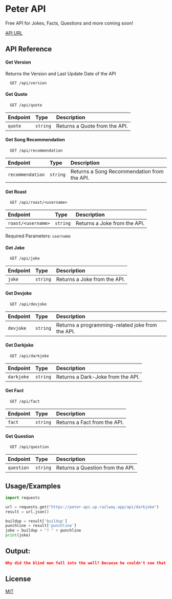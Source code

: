 # Peter API 
Free API for Jokes, Facts, Questions and more coming soon!

<a href="https://peter-api.up.railway.app/api/version">API URL</a>

## API Reference

#### Get Version
Returns the Version and Last Update Date of the API
```http
  GET /api/version
```

#### Get Quote

```http
  GET /api/quote
```

| Endpoint | Type     | Description                |
| :-------- | :------- | :------------------------- |
| `quote` | `string` | Returns a Quote from the API. |

#### Get Song Recommendation

```http
  GET /api/recommendation
```

| Endpoint | Type     | Description                |
| :-------- | :------- | :------------------------- |
| `recommendation` | `string` | Returns a Song Recommendation from the API. |

#### Get Roast

```http
  GET /api/roast/<username>
```

| Endpoint | Type     | Description                |
| :-------- | :------- | :------------------------- |
| `roast/<username>` | `string` | Returns a Joke from the API. |

Required Parameters: `username`

#### Get Joke

```http
  GET /api/joke
```

| Endpoint | Type     | Description                |
| :-------- | :------- | :------------------------- |
| `joke` | `string` | Returns a Joke from the API. |

#### Get Devjoke

```http
  GET /api/devjoke
```

| Endpoint | Type     | Description                |
| :-------- | :------- | :------------------------- |
| `devjoke` | `string` | Returns a programming-related joke from the API. |

#### Get Darkjoke

```http
  GET /api/darkjoke
```

| Endpoint | Type     | Description                |
| :-------- | :------- | :------------------------- |
| `darkjoke` | `string` | Returns a Dark-Joke from the API. |

#### Get Fact

```http
  GET /api/fact
```

| Endpoint | Type     | Description                |
| :-------- | :------- | :------------------------- |
| `fact` | `string` | Returns a Fact from the API. |

#### Get Question

```http
  GET /api/question
```

| Endpoint | Type     | Description                |
| :-------- | :------- | :------------------------- |
| `question` | `string` | Returns a Question from the API. |


## Usage/Examples

```python
import requests

url = requests.get("https://peter-api.up.railway.app/api/darkjoke")
result = url.json()

buildup = result['buildup']
punchline = result['punchline']
joke = buildup + "? " + punchline
print(joke)
```

## Output:
```json
Why did the blind man fall into the well? Because he couldn't see that well.
```

## License

[MIT](https://choosealicense.com/licenses/mit/)

